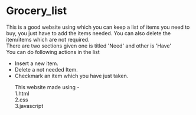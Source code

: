 # Grocery_list
This is a good website using which you can keep a list of items you need to buy, you just have to add the items needed.
You can also delete the item/items which are not required.<br>
There are two sections given one is titled 'Need' and other is 'Have'</br>
You can do following actions in the list<br>
<ul>
<li>Insert a new item.</li>
<li>Delete a not needed Item.</li>
<li>Checkmark an item which you have just taken.</li>

This website made using -<br>
1.html<br>
2.css<br>
3.javascript
